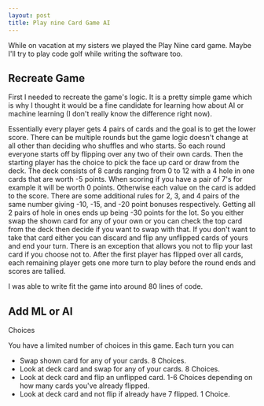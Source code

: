 ```yaml
---
layout: post
title: Play nine Card Game AI
---
```


While on vacation at my sisters we played the Play Nine card game.
Maybe I'll try to play code golf while writing the software too.

## Recreate Game

First I needed to recreate the game's logic. It is a pretty simple game which is why I thought it would be a fine candidate for learning how about AI or machine learning (I don't really know the difference right now).

Essentially every player gets 4 pairs of cards and the goal is to get the lower score. There can be multiple rounds but the game logic doesn't change at all other than deciding who shuffles and who starts. So each round everyone starts off by flipping over any two of their own cards. Then the starting player has the choice to pick the face up card or draw from the deck. The deck consists of 8 cards ranging from 0 to 12 with a 4 hole in one cards that are worth -5 points. When scoring if you have a pair of 7's for example it will be worth 0 points. Otherwise each value on the card is added to the score. There are some additional rules for 2, 3, and 4 pairs of the same number giving -10, -15, and -20 point bonuses respectively. Getting all 2 pairs of hole in ones ends up being -30 points for the lot. So you either swap the shown card for any of your own or you can check the top card from the deck then decide if you want to swap with that. If you don't want to take that card either you can discard and flip any unflipped cards of yours and end your turn. There is an exception that allows you not to flip your last card if you choose not to. After the first player has flipped over all cards, each remaining player gets one more turn to play before the round ends and scores are tallied.

I was able to write fit the game into around 80 lines of code.

## Add ML or AI

Choices

You have a limited number of choices in this game. Each turn you can

- Swap shown card for any of your cards. 8 Choices.
- Look at deck card and swap for any of your cards. 8 Choices.
- Look at deck card and flip an unflipped card. 1-6 Choices depending on how many cards you've already flipped.
- Look at deck card and not flip if already have 7 flipped. 1 Choice.
